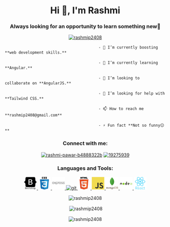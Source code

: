 <h1 align="center">Hi 👋, I'm Rashmi</h1>
<h3 align="center">Always looking for an opportunity to learn something new🎯</h3>

<p align="center"> <a href="https://github.com/ryo-ma/github-profile-trophy"><img src="https://github-profile-trophy.vercel.app/?username=rashmip2408" alt="rashmip2408" /></a> </p>

                                             - 🔭 I’m currently boosting **web development skills.**

                                             - 🌱 I’m currently learning **Angular.**

                                             - 👯 I’m looking to collaborate on **AngularJS.**

                                             - 🤝 I’m looking for help with **Tailwind CSS.**

                                             - 📫 How to reach me **rashmip2408@gmail.com**

                                             - ⚡ Fun fact **Not so funny😐**

<h3 align="center">Connect with me:</h3>
<p align="center">
<a href="https://linkedin.com/in/rashmi-pawar-b4888322b" target="blank"><img align="center" src="https://raw.githubusercontent.com/rahuldkjain/github-profile-readme-generator/master/src/images/icons/Social/linked-in-alt.svg" alt="rashmi-pawar-b4888322b" height="30" width="40" /></a>
<a href="https://stackoverflow.com/users/19275939" target="blank"><img align="center" src="https://raw.githubusercontent.com/rahuldkjain/github-profile-readme-generator/master/src/images/icons/Social/stack-overflow.svg" alt="19275939" height="30" width="40" /></a>
</p>

<h3 align="center">Languages and Tools:</h3>
<p align="center"> <a href="https://getbootstrap.com" target="_blank" rel="noreferrer"> <img src="https://raw.githubusercontent.com/devicons/devicon/master/icons/bootstrap/bootstrap-plain-wordmark.svg" alt="bootstrap" width="40" height="40"/> </a> <a href="https://www.w3schools.com/css/" target="_blank" rel="noreferrer"> <img src="https://raw.githubusercontent.com/devicons/devicon/master/icons/css3/css3-original-wordmark.svg" alt="css3" width="40" height="40"/> </a> <a href="https://expressjs.com" target="_blank" rel="noreferrer"> <img src="https://raw.githubusercontent.com/devicons/devicon/master/icons/express/express-original-wordmark.svg" alt="express" width="40" height="40"/> </a> <a href="https://git-scm.com/" target="_blank" rel="noreferrer"> <img src="https://www.vectorlogo.zone/logos/git-scm/git-scm-icon.svg" alt="git" width="40" height="40"/> </a> <a href="https://www.w3.org/html/" target="_blank" rel="noreferrer"> <img src="https://raw.githubusercontent.com/devicons/devicon/master/icons/html5/html5-original-wordmark.svg" alt="html5" width="40" height="40"/> </a> <a href="https://developer.mozilla.org/en-US/docs/Web/JavaScript" target="_blank" rel="noreferrer"> <img src="https://raw.githubusercontent.com/devicons/devicon/master/icons/javascript/javascript-original.svg" alt="javascript" width="40" height="40"/> </a> <a href="https://www.mongodb.com/" target="_blank" rel="noreferrer"> <img src="https://raw.githubusercontent.com/devicons/devicon/master/icons/mongodb/mongodb-original-wordmark.svg" alt="mongodb" width="40" height="40"/> </a> <a href="https://nodejs.org" target="_blank" rel="noreferrer"> <img src="https://raw.githubusercontent.com/devicons/devicon/master/icons/nodejs/nodejs-original-wordmark.svg" alt="nodejs" width="40" height="40"/> </a> <a href="https://reactjs.org/" target="_blank" rel="noreferrer"> <img src="https://raw.githubusercontent.com/devicons/devicon/master/icons/react/react-original-wordmark.svg" alt="react" width="40" height="40"/> </a> </p>


<p align="center"><img align="center" src="https://github-readme-stats.vercel.app/api/top-langs?username=rashmip2408&show_icons=true&locale=en&layout=compact" alt="rashmip2408" /></p>

<p align="center">&nbsp;<img align="center" src="https://github-readme-stats.vercel.app/api?username=rashmip2408&show_icons=true&locale=en" alt="rashmip2408" /></p>

<p align="center"><img align="center" src="https://github-readme-streak-stats.herokuapp.com/?user=rashmip2408&" alt="rashmip2408" /></p>
